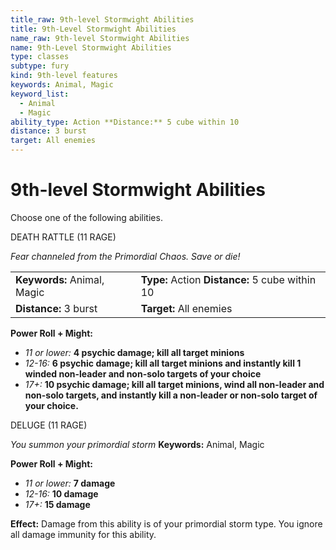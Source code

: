 ```yaml
---
title_raw: 9th-level Stormwight Abilities
title: 9th-Level Stormwight Abilities
name_raw: 9th-level Stormwight Abilities
name: 9th-Level Stormwight Abilities
type: classes
subtype: fury
kind: 9th-level features
keywords: Animal, Magic
keyword_list:
  - Animal
  - Magic
ability_type: Action **Distance:** 5 cube within 10
distance: 3 burst
target: All enemies
---
```


# 9th-level Stormwight Abilities

Choose one of the following abilities.

DEATH RATTLE (11 RAGE)

*Fear channeled from the Primordial Chaos. Save or die!*

|                             |                                                 |
| :-------------------------- | :---------------------------------------------- |
| **Keywords:** Animal, Magic | **Type:** Action **Distance:** 5 cube within 10 |
| **Distance:** 3 burst       | **Target:** All enemies                         |

**Power Roll + Might:**

- *11 or lower:* **4 psychic damage; kill all target minions**
- *12-16:* **6 psychic damage; kill all target minions and instantly kill 1 winded non-leader and non-solo targets of your choice**
- *17+:* **10 psychic damage; kill all target minions, wind all non-leader and non-solo targets, and instantly kill a non-leader or non-solo target of your choice.**

DELUGE (11 RAGE)

*You summon your primordial storm* **Keywords:** Animal, Magic

**Power Roll + Might:**

- *11 or lower:* **7 damage**
- *12-16:* **10 damage**
- *17+:* **15 damage**

**Effect:** Damage from this ability is of your primordial storm type. You ignore all damage immunity for this ability.
